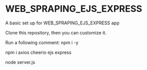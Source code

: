 # WEB_SPRAPING_EJS_EXPRESS
A basic set up for WEB_SPRAPING_EJS_EXPRESS app

Clone this repository, then you can customize it.

Run a following comment:
npm i -y

npm i axios cheerio ejs express

node server.js
